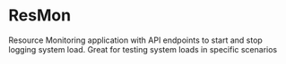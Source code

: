 # ResMon
Resource Monitoring application with API endpoints to start and stop logging system load. Great for testing system loads in specific scenarios
